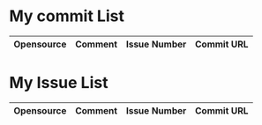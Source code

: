 # My commit List
|Opensource|Comment|Issue Number|Commit URL|
|-|-|-|-|


# My Issue List
|Opensource|Comment|Issue Number|Commit URL|
|-|-|-|-|
